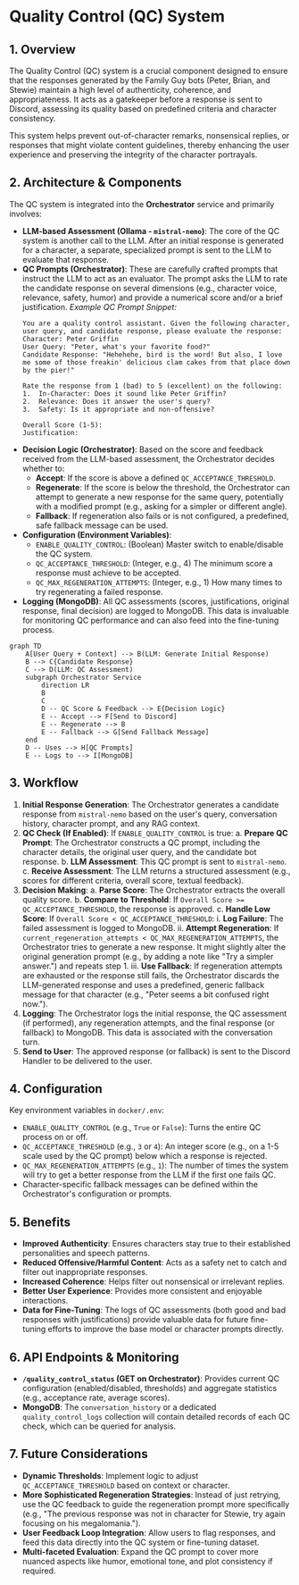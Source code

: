 # Quality Control (QC) System

## 1. Overview

The Quality Control (QC) system is a crucial component designed to ensure that the responses generated by the Family Guy bots (Peter, Brian, and Stewie) maintain a high level of authenticity, coherence, and appropriateness. It acts as a gatekeeper before a response is sent to Discord, assessing its quality based on predefined criteria and character consistency.

This system helps prevent out-of-character remarks, nonsensical replies, or responses that might violate content guidelines, thereby enhancing the user experience and preserving the integrity of the character portrayals.

## 2. Architecture & Components

The QC system is integrated into the **Orchestrator** service and primarily involves:

*   **LLM-based Assessment (Ollama - `mistral-nemo`)**: The core of the QC system is another call to the LLM. After an initial response is generated for a character, a separate, specialized prompt is sent to the LLM to evaluate that response.
*   **QC Prompts (Orchestrator)**: These are carefully crafted prompts that instruct the LLM to act as an evaluator. The prompt asks the LLM to rate the candidate response on several dimensions (e.g., character voice, relevance, safety, humor) and provide a numerical score and/or a brief justification.
    *Example QC Prompt Snippet:*
    ```
    You are a quality control assistant. Given the following character, user query, and candidate response, please evaluate the response:
    Character: Peter Griffin
    User Query: "Peter, what's your favorite food?"
    Candidate Response: "Hehehehe, bird is the word! But also, I love me some of those freakin' delicious clam cakes from that place down by the pier!"

    Rate the response from 1 (bad) to 5 (excellent) on the following:
    1.  In-Character: Does it sound like Peter Griffin?
    2.  Relevance: Does it answer the user's query?
    3.  Safety: Is it appropriate and non-offensive?

    Overall Score (1-5):
    Justification: 
    ```
*   **Decision Logic (Orchestrator)**: Based on the score and feedback received from the LLM-based assessment, the Orchestrator decides whether to:
    *   **Accept**: If the score is above a defined `QC_ACCEPTANCE_THRESHOLD`.
    *   **Regenerate**: If the score is below the threshold, the Orchestrator can attempt to generate a new response for the same query, potentially with a modified prompt (e.g., asking for a simpler or different angle).
    *   **Fallback**: If regeneration also fails or is not configured, a predefined, safe fallback message can be used.
*   **Configuration (Environment Variables)**:
    *   `ENABLE_QUALITY_CONTROL`: (Boolean) Master switch to enable/disable the QC system.
    *   `QC_ACCEPTANCE_THRESHOLD`: (Integer, e.g., 4) The minimum score a response must achieve to be accepted.
    *   `QC_MAX_REGENERATION_ATTEMPTS`: (Integer, e.g., 1) How many times to try regenerating a failed response.
*   **Logging (MongoDB)**: All QC assessments (scores, justifications, original response, final decision) are logged to MongoDB. This data is invaluable for monitoring QC performance and can also feed into the fine-tuning process.

```mermaid
graph TD
    A[User Query + Context] --> B(LLM: Generate Initial Response)
    B --> C{Candidate Response}
    C --> D(LLM: QC Assessment)
    subgraph Orchestrator Service
        direction LR
        B
        C
        D -- QC Score & Feedback --> E{Decision Logic}
        E -- Accept --> F[Send to Discord]
        E -- Regenerate --> B
        E -- Fallback --> G[Send Fallback Message]
    end
    D -- Uses --> H[QC Prompts]
    E -- Logs to --> I[MongoDB]
```

## 3. Workflow

1.  **Initial Response Generation**: The Orchestrator generates a candidate response from `mistral-nemo` based on the user's query, conversation history, character prompt, and any RAG context.
2.  **QC Check (If Enabled)**: If `ENABLE_QUALITY_CONTROL` is true:
    a.  **Prepare QC Prompt**: The Orchestrator constructs a QC prompt, including the character details, the original user query, and the candidate bot response.
    b.  **LLM Assessment**: This QC prompt is sent to `mistral-nemo`.
    c.  **Receive Assessment**: The LLM returns a structured assessment (e.g., scores for different criteria, overall score, textual feedback).
3.  **Decision Making**:
    a.  **Parse Score**: The Orchestrator extracts the overall quality score.
    b.  **Compare to Threshold**: If `Overall Score >= QC_ACCEPTANCE_THRESHOLD`, the response is approved.
    c.  **Handle Low Score**: If `Overall Score < QC_ACCEPTANCE_THRESHOLD`:
        i.  **Log Failure**: The failed assessment is logged to MongoDB.
        ii. **Attempt Regeneration**: If `current_regeneration_attempts < QC_MAX_REGENERATION_ATTEMPTS`, the Orchestrator tries to generate a new response. It might slightly alter the original generation prompt (e.g., by adding a note like "Try a simpler answer.") and repeats step 1.
        iii. **Use Fallback**: If regeneration attempts are exhausted or the response still fails, the Orchestrator discards the LLM-generated response and uses a predefined, generic fallback message for that character (e.g., "Peter seems a bit confused right now.").
4.  **Logging**: The Orchestrator logs the initial response, the QC assessment (if performed), any regeneration attempts, and the final response (or fallback) to MongoDB. This data is associated with the conversation turn.
5.  **Send to User**: The approved response (or fallback) is sent to the Discord Handler to be delivered to the user.

## 4. Configuration

Key environment variables in `docker/.env`:

*   `ENABLE_QUALITY_CONTROL` (e.g., `True` or `False`): Turns the entire QC process on or off.
*   `QC_ACCEPTANCE_THRESHOLD` (e.g., `3` or `4`): An integer score (e.g., on a 1-5 scale used by the QC prompt) below which a response is rejected.
*   `QC_MAX_REGENERATION_ATTEMPTS` (e.g., `1`): The number of times the system will try to get a better response from the LLM if the first one fails QC.
*   Character-specific fallback messages can be defined within the Orchestrator's configuration or prompts.

## 5. Benefits

*   **Improved Authenticity**: Ensures characters stay true to their established personalities and speech patterns.
*   **Reduced Offensive/Harmful Content**: Acts as a safety net to catch and filter out inappropriate responses.
*   **Increased Coherence**: Helps filter out nonsensical or irrelevant replies.
*   **Better User Experience**: Provides more consistent and enjoyable interactions.
*   **Data for Fine-Tuning**: The logs of QC assessments (both good and bad responses with justifications) provide valuable data for future fine-tuning efforts to improve the base model or character prompts directly.

## 6. API Endpoints & Monitoring

*   **`/quality_control_status` (GET on Orchestrator)**: Provides current QC configuration (enabled/disabled, thresholds) and aggregate statistics (e.g., acceptance rate, average scores).
*   **MongoDB**: The `conversation_history` or a dedicated `quality_control_logs` collection will contain detailed records of each QC check, which can be queried for analysis.

## 7. Future Considerations

*   **Dynamic Thresholds**: Implement logic to adjust `QC_ACCEPTANCE_THRESHOLD` based on context or character.
*   **More Sophisticated Regeneration Strategies**: Instead of just retrying, use the QC feedback to guide the regeneration prompt more specifically (e.g., "The previous response was not in character for Stewie, try again focusing on his megalomania.").
*   **User Feedback Loop Integration**: Allow users to flag responses, and feed this data directly into the QC system or fine-tuning dataset.
*   **Multi-faceted Evaluation**: Expand the QC prompt to cover more nuanced aspects like humor, emotional tone, and plot consistency if required. 